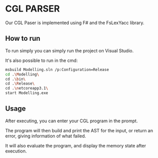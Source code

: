 # CGL PARSER

Our CGL Paser is implemented using F# and the FsLexYacc library.

## How to run

To run simply you can simply run the project on Visual Studio.

It's also possible to run in the cmd:

```bash
msbuild Modelling.sln /p:Configuration=Release
cd .\Modelling\
cd .\bin\
cd .\Release\
cd .\netcoreapp3.1\
start Modelling.exe
```

## Usage

After executing, you can enter your CGL program in the prompt. 

The program will then build and print the AST for the input, or
return an error, giving information of what failed.

It will also evaluate the program, and display the memory state 
after execution.



